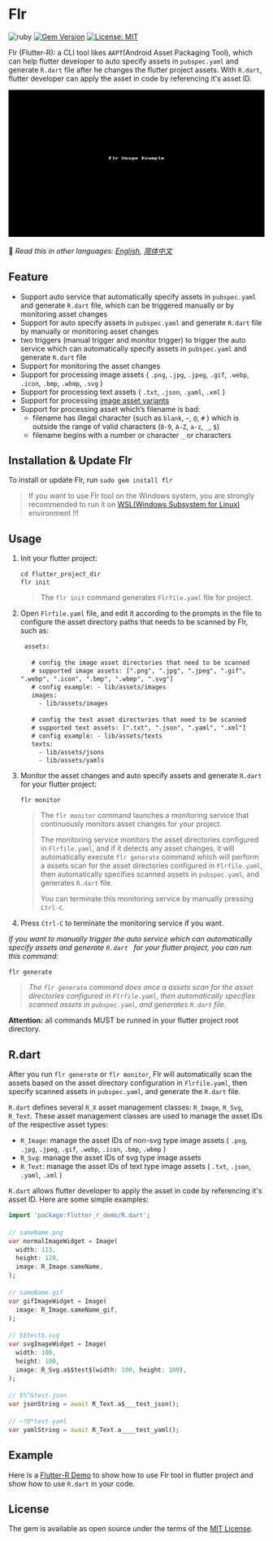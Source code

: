 # Flr

![ruby](https://img.shields.io/badge/language-ruby-orange.svg) [![Gem Version](https://badge.fury.io/rb/flr.svg)](http://badge.fury.io/rb/flr) [![License: MIT](https://img.shields.io/badge/License-MIT-yellow.svg)](https://opensource.org/licenses/MIT)


Flr (Flutter-R): a CLI tool likes `AAPT`(Android Asset Packaging Tool), which can help flutter developer to auto specify assets in `pubspec.yaml` and generate `R.dart` file after he changes the flutter project assets. With `R.dart`,  flutter developer can apply the asset in code by referencing it's asset ID.

![Flr Usage Example](README_Assets/flr-usage-example.gif)


📖 *Read this in other languages: [English](README.md),  [简体中文](README.zh-cn.md)*

## Feature

- Support auto service that automatically specify assets in `pubspec.yaml` and generate  `R.dart` file,  which can be triggered manually or by monitoring asset changes
- Support for auto specify assets in `pubspec.yaml` and generate  `R.dart` file by manually or monitoring asset changes
-  two triggers (manual trigger and monitor trigger) to trigger the auto service which can automatically specify assets in `pubspec.yaml` and generate  `R.dart` file
- Support for monitoring the asset changes
- Support for processing image assets ( `.png`, `.jpg`, `.jpeg`, `.gif`, `.webp`, `.icon`, `.bmp`, `.wbmp`, `.svg` ) 
- Support for processing text assets ( `.txt`, `.json`, `.yaml`, `.xml` ) 
- Support for processing [image asset variants](https://flutter.dev/docs/development/ui/assets-and-images#asset-variants)
- Support for processing asset which’s filename is bad:
   - filename has illegal character (such as  `blank`,  `~`, `@`, `#` ) which is outside the range of  valid characters (`0-9`, `A-Z`, `a-z`, `_`,  `$`)
   - filename begins with a number or character `_`  or character`$`
   

## Installation & Update Flr

To install or update Flr, run `sudo gem install flr`

> If you want to use Flr tool on the Windows system, you are strongly recommended to run it on [WSL(Windows Subsystem for Linux)](https://docs.microsoft.com/en-us/windows/wsl/install-win10) environment !!! 

## Usage

1. Init your flutter project:

    ```
    cd flutter_project_dir
    flr init
    ```
    
    > The `flr init` command generates `Flrfile.yaml` file for project.
    
2. Open `Flrfile.yaml` file, and edit it according to the prompts in the file to configure the asset directory paths that needs to be scanned by Flr, such as:

   ```
    assets:
    
      # config the image asset directories that need to be scanned
      # supported image assets: [".png", ".jpg", ".jpeg", ".gif", ".webp", ".icon", ".bmp", ".wbmp", ".svg"]
      # config example: - lib/assets/images
      images:
        - lib/assets/images
    
      # config the text asset directories that need to be scanned
      # supported text assets: [".txt", ".json", ".yaml", ".xml"]
      # config example: - lib/assets/texts
      texts:
        - lib/assets/jsons
        - lib/assets/yamls
   ```

3. Monitor the asset changes and auto specify assets and generate `R.dart` for your flutter project:

     ```shell
     flr monitor
     ```

     > The `flr monitor` command launches a monitoring service that continuously monitors asset changes for your project. 
     >
     > The monitoring service monitors the asset directories configured in `Flrfile.yaml`, and if it detects any asset changes, it will automatically execute `flr generate` command which will perform a assets scan for the asset directories configured in `Flrfile.yaml`, then automatically specifies scanned assets in `pubspec.yaml`, and generates `R.dart` file. 
     >
     > You can terminate this monitoring service by manually pressing `Ctrl-C`.

4. Press `Ctrl-C` to terminate the monitoring service if you want. 



*If you want to manually trigger the auto service which can automatically specify assets and generate `R.dart ` for your flutter project, you can run this command:*  

```shell
flr generate
```
> *The `flr generate` command does once a assets scan for the asset directories configured in `Flrfile.yaml`, then automatically specifies scanned assets in `pubspec.yaml`, and generates `R.dart` file.*



**Attention:**  all commands MUST be runned in your flutter project root directory.

## R.dart

After you run `flr generate` or `flr monitor`, Flr will automatically scan the assets based on the asset directory configuration in `Flrfile.yaml`, then specify scanned assets in `pubspec.yaml`, and generate the `R.dart` file.

`R.dart` defines several `R_X` asset management classes: `R_Image`, `R_Svg`, `R_Text`. These asset management classes are used to manage the asset IDs of the respective asset types:

- `R_Image`: manage the asset IDs of non-svg type image assets ( `.png`, `.jpg`, `.jpeg`, `.gif`, `.webp`, `.icon`, `.bmp`, `.wbmp` )
- `R_Svg`: manage the asset IDs of svg type image assets
- `R_Text`: manage the asset IDs of text type image assets ( `.txt`, `.json`, `.yaml`, `.xml` ) 

`R.dart` allows flutter developer to  apply the asset in code by referencing it's asset ID. Here are some simple examples:

```dart
import 'package:flutter_r_demo/R.dart';

// sameName.png
var normalImageWidget = Image(
  width: 113,
  height: 128,
  image: R_Image.sameName,
);

// sameName.gif
var gifImageWidget = Image(
  image: R_Image.sameName_gif,
);

// $$test$.svg
var svgImageWidget = Image(
  width: 100,
  height: 100,
  image: R_Svg.a$$test$(width: 100, height: 100),
);

// $%^&test.json
var jsonString = await R_Text.a$___test_json();

// ~!@*test.yaml
var yamlString = await R_Text.a____test_yaml();

```

## Example

Here is a [Flutter-R Demo](https://github.com/YK-Unit/flutter_r_demo) to show how to use Flr tool in flutter project and show how to use `R.dart` in your code.

## License

The gem is available as open source under the terms of the [MIT License](https://opensource.org/licenses/MIT).
